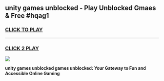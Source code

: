 
## unity games unblocked - Play Unblocked Gmaes & Free #hqag1
<h3>
<a href="https://news.freeplayer.one?title=unity_games_unblocked&ref=03M">CLICK TO PLAY</a></h3>
<hr>

<h3>
<a href="https://news.freeplayer.one?title=unity_games_unblocked&ref=03M">CLICK 2 PLAY</a>
  
</h3>

<a href="https://news.freeplayer.one?title=unity_games_unblocked&ref=03M"><img src="https://clearcache.store/games.png"></a>


**unity games unblocked games unblocked: Your Gateway to Fun and Accessible Online Gaming**

